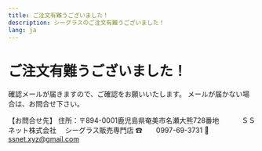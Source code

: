 ```yaml
---
title: ご注文有難うございました！
description: シーグラスのご注文有難うございました！
lang: ja
---
```


# ご注文有難うございました！

確認メールが届きますので、ご確認をお願いいたします。
メールが届かない場合は、お問合せ下さい。

【お問合せ先】
住所：〒894-0001鹿児島県奄美市名瀬大熊728番地
　　　ＳＳネット株式会社
   　シーグラス販売専門店
☎　　0997-69-3731
📧　ssnet.xyz@gmail.com

